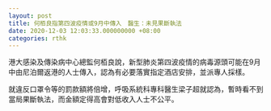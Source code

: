 ```yaml
---
layout: post
title: 何栢良指第四波疫情或9月中傳入　醫生：未見果斷執法
date: 2020-12-03 12:03:33.000000000 +08:00
categories: rthk
---
```


港大感染及傳染病中心總監何栢良說，新型肺炎第四波疫情的病毒源頭可能在9月中由尼泊爾返港的人士傳入，認為有必要落實指定酒店安排，並派專人採樣。

就違反口罩令等的罰款額將倍增，呼吸系統科專科醫生梁子超就認為，暫時看不到當局果斷執法，而金額定得高會對低收入人士不公平。
